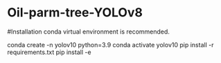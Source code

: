 # Oil-parm-tree-YOLOv8

#Installation
conda virtual environment is recommended.

conda create -n yolov10 python=3.9
conda activate yolov10
pip install -r requirements.txt
pip install -e 

